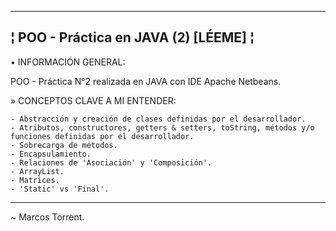 --------------------------------------------------------
¦ POO - Práctica en JAVA (2) [LÉEME] ¦
--------------------------------------------------------

• INFORMACIÓN GENERAL:

POO - Práctica N°2 realizada en JAVA con IDE Apache Netbeans.

  » CONCEPTOS CLAVE A MI ENTENDER:

    - Abstracción y creación de clases definidas por el desarrollador.
    - Atributos, constructores, getters & setters, toString, métodos y/o funciones definidas por el desarrollador.
    - Sobrecarga de métodos.
    - Encapsulamiento.
    - Relaciones de 'Asociación' y 'Composición'.
    - ArrayList.
    - Matrices.
    - 'Static' vs 'Final'.

--------------------------------------------------------

~ Marcos Torrent.
